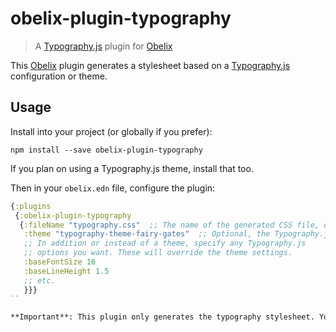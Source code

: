 # obelix-plugin-typography
> A [Typography.js](https://kyleamathews.github.io/typography.js/) plugin for [Obelix](https://github.com/obelix-site-builder/obelix)

This [Obelix](https://github.com/obelix-site-builder/obelix) plugin generates a stylesheet based on a [Typography.js](https://kyleamathews.github.io/typography.js/) configuration or theme.

## Usage
Install into your project (or globally if you prefer):

```
npm install --save obelix-plugin-typography
```

If you plan on using a Typography.js theme, install that too.

Then in your `obelix.edn` file, configure the plugin:

```clojure
{:plugins 
 {:obelix-plugin-typography
  {:fileName "typography.css"  ;; The name of the generated CSS file, defaults to typography.css
   :theme "typography-theme-fairy-gates"  ;; Optional, the Typography.js theme to use
   ;; In addition or instead of a theme, specify any Typography.js
   ;; options you want. These will override the theme settings.
   :baseFontSize 16
   :baseLineHeight 1.5
   ;; etc.
   }}}
``

**Important**: This plugin only generates the typography stylesheet. You still need to add a `<link>` to it in the layouts or pages you want it to be applied to.
